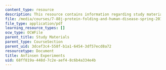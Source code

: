```yaml
---
content_type: resource
description: This resource contains information regarding study materials.
file: /media/courses/7-88j-protein-folding-and-human-disease-spring-2015/68ff819a448d7c2eaef48c6b4a334e4b_MIT7_88JS15_Anfinsen.pdf
file_type: application/pdf
learning_resource_types: []
ocw_type: OCWFile
parent_title: Study Materials
parent_type: CourseSection
parent_uid: 3dcef3c4-558f-b1a1-6454-3df57ecd8a72
resourcetype: Document
title: Anfinsen Experiments
uid: 68ff819a-448d-7c2e-aef4-8c6b4a334e4b
---
```

